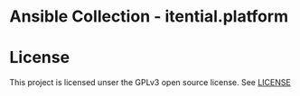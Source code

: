 # Ansible Collection - itential.platform

# License

This project is licensed unser the GPLv3 open source license.  See
[LICENSE](LICENSE)
